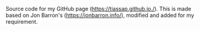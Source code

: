 Source code for my GitHub page (https://tiassap.github.io./). This is made based on Jon Barron's (https://jonbarron.info/), modified and added for my requirement.

